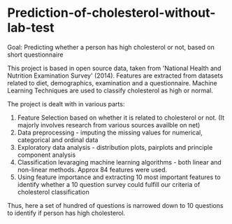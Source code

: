 # Prediction-of-cholesterol-without-lab-test

Goal: Predicting whether a person has high cholesterol or not, based on short questionnaire

This project is based in open source data, taken from 'National Health and Nutrition Examination Survey' (2014). Features are extracted from datasets related to diet, demographics, examination and a questionnaire. Machine Learning Techniques are used to classify cholesterol as high or normal. 

The project is dealt with in various parts:
1. Feature Selection based on whether it is related to cholesterol or not. (It majorly involves research from various sources availble on net)
2. Data preprocessing - imputing the missing values for numerical, categorical and ordinal data
3. Exploratory data analysis - distribution plots, pairplots and principle component analysis
4. Classification levaraging machine learning algorithms - both linear and non-linear methods. Approx 84 features were used.
5. Using feature importance and extracting 10 most important features to identify whether a 10 question survey could fulfill our criteria of cholesterol classification

Thus, here a set of hundred of questions is narrowed down to 10 questions to identify if person has high cholesterol.

